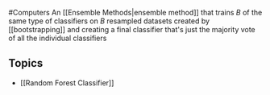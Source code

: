 #Computers 
An [[Ensemble Methods|ensemble method]] that trains $\displaystyle B$ of the same type of classifiers on $\displaystyle B$ resampled datasets created by [[bootstrapping]] and creating a final classifier that's just the majority vote of all the individual classifiers
## Topics
* [[Random Forest Classifier]]